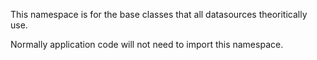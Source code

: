 ﻿This namespace is for the base classes that all datasources theoritically use. 

Normally application code will not need to import this namespace.


